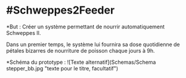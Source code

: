 #Schweppes2Feeder
================
*But  : Créer un système permettant de nourrir automatiquement Schweppes II.

Dans un premier temps, le système lui fournira sa dose quotidienne de pétales bizarres de nourriture de poisson chaque jours à 9h.

*Schéma du prototype : 
![Texte alternatif](Schemas/Schema stepper_bb.jpg "texte pour le titre, facultatif")
